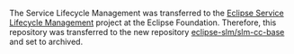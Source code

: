 The Service Lifecycle Management was transferred to the [Eclipse Service Lifecycle Management](https://projects.eclipse.org/projects/dt.slm) project at the Eclipse Foundation. Therefore, this repository was transferred to the new repository [eclipse-slm/slm-cc-base](https://github.com/eclipse-slm/slm-cc-base) and set to archived.
